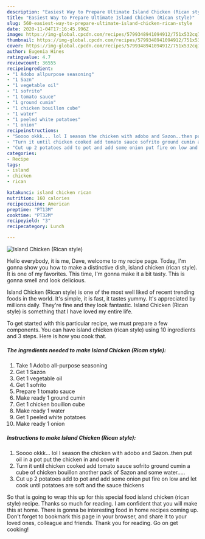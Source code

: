```yaml
---
description: "Easiest Way to Prepare Ultimate Island Chicken (Rican style)"
title: "Easiest Way to Prepare Ultimate Island Chicken (Rican style)"
slug: 560-easiest-way-to-prepare-ultimate-island-chicken-rican-style
date: 2020-11-04T17:16:45.996Z
image: https://img-global.cpcdn.com/recipes/5799348941094912/751x532cq70/island-chicken-rican-style-recipe-main-photo.jpg
thumbnail: https://img-global.cpcdn.com/recipes/5799348941094912/751x532cq70/island-chicken-rican-style-recipe-main-photo.jpg
cover: https://img-global.cpcdn.com/recipes/5799348941094912/751x532cq70/island-chicken-rican-style-recipe-main-photo.jpg
author: Eugenia Hines
ratingvalue: 4.7
reviewcount: 36555
recipeingredient:
- "1 Adobo allpurpose seasoning"
- "1 Sazn"
- "1 vegetable oil"
- "1 sofrito"
- "1 tomato sauce"
- "1 ground cumin"
- "1 chicken bouillon cube"
- "1 water"
- "1 peeled white potatoes"
- "1 onion"
recipeinstructions:
- "Soooo okkk... lol I season the chicken with adobo and Sazon..then put oil in a pot put the chicken in and cover it"
- "Turn it until chicken cooked add tomato sauce sofrito ground cumin a cube of chicken bouillon another pack of Sazon and some water....."
- "Cut up 2 potatoes add to pot and add some onion put fire on low and let cook until potatoes are soft and the sauce thickens"
categories:
- Recipe
tags:
- island
- chicken
- rican

katakunci: island chicken rican 
nutrition: 160 calories
recipecuisine: American
preptime: "PT13M"
cooktime: "PT32M"
recipeyield: "3"
recipecategory: Lunch

---
```



![Island Chicken (Rican style)](https://img-global.cpcdn.com/recipes/5799348941094912/751x532cq70/island-chicken-rican-style-recipe-main-photo.jpg)

Hello everybody, it is me, Dave, welcome to my recipe page. Today, I'm gonna show you how to make a distinctive dish, island chicken (rican style). It is one of my favorites. This time, I'm gonna make it a bit tasty. This is gonna smell and look delicious.

Island Chicken (Rican style) is one of the most well liked of recent trending foods in the world. It's simple, it is fast, it tastes yummy. It's appreciated by millions daily. They're fine and they look fantastic. Island Chicken (Rican style) is something that I have loved my entire life.




To get started with this particular recipe, we must prepare a few components. You can have island chicken (rican style) using 10 ingredients and 3 steps. Here is how you cook that.

<!--inarticleads1-->

##### The ingredients needed to make Island Chicken (Rican style):

1. Take 1 Adobo all-purpose seasoning
1. Get 1 Sazón
1. Get 1 vegetable oil
1. Get 1 sofrito
1. Prepare 1 tomato sauce
1. Make ready 1 ground cumin
1. Get 1 chicken bouillon cube
1. Make ready 1 water
1. Get 1 peeled white potatoes
1. Make ready 1 onion




<!--inarticleads2-->

##### Instructions to make Island Chicken (Rican style):

1. Soooo okkk... lol I season the chicken with adobo and Sazon..then put oil in a pot put the chicken in and cover it
1. Turn it until chicken cooked add tomato sauce sofrito ground cumin a cube of chicken bouillon another pack of Sazon and some water.....
1. Cut up 2 potatoes add to pot and add some onion put fire on low and let cook until potatoes are soft and the sauce thickens




So that is going to wrap this up for this special food island chicken (rican style) recipe. Thanks so much for reading. I am confident that you will make this at home. There is gonna be interesting food in home recipes coming up. Don't forget to bookmark this page in your browser, and share it to your loved ones, colleague and friends. Thank you for reading. Go on get cooking!
